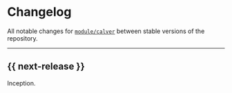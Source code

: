 # Changelog

All notable changes for [`module/calver`](../) between stable versions of the
repository.


---


## {{ next-release }}

Inception.
